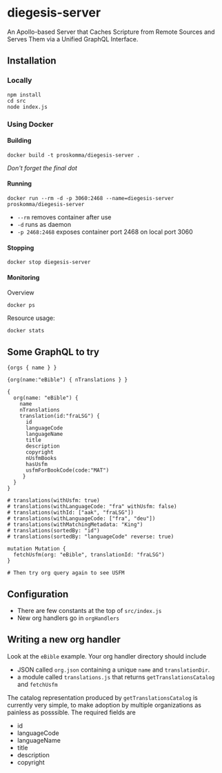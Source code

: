 # diegesis-server
An Apollo-based Server that Caches Scripture from Remote Sources and Serves Them via a Unified GraphQL Interface.

## Installation
### Locally
```
npm install
cd src
node index.js
```

### Using Docker
#### Building
```
docker build -t proskomma/diegesis-server .
```
*Don't forget the final dot*

#### Running
```
docker run --rm -d -p 3060:2468 --name=diegesis-server proskomma/diegesis-server
```

* `--rm` removes container after use
* `-d` runs as daemon
* `-p 2468:2468` exposes container port 2468 on local port 3060


#### Stopping
```
docker stop diegesis-server
```

#### Monitoring
Overview
```
docker ps
```

Resource usage: 
```
docker stats
```

## Some GraphQL to try
```
{orgs { name } }

{org(name:"eBible") { nTranslations } }

{
  org(name: "eBible") {
    name
    nTranslations
    translation(id:"fraLSG") {
      id
      languageCode
      languageName
      title
      description
      copyright
      nUsfmBooks
      hasUsfm
      usfmForBookCode(code:"MAT")
     }
  }
}

# translations(withUsfm: true)
# translations(withLanguageCode: "fra" withUsfm: false)
# translations(withId: ["aak", "fraLSG"])
# translations(withLanguageCode: ["fra", "deu"])
# translations(withMatchingMetadata: "King")
# translations(sortedBy: "id")
# translations(sortedBy: "languageCode" reverse: true)

mutation Mutation {
  fetchUsfm(org: "eBible", translationId: "fraLSG")
}

# Then try org query again to see USFM

```

## Configuration
- There are few constants at the top of `src/index.js`
- New org handlers go in `orgHandlers`

## Writing a new org handler
Look at the `eBible` example. Your org handler directory should include
- JSON called `org.json` containing a unique `name` and `translationDir`.
- a module called `translations.js` that returns `getTranslationsCatalog` and `fetchUsfm`

The catalog representation produced by `getTranslationsCatalog` is currently very simple, to make adoption by multiple organizations as painless as posssible. The required fields are
- id
- languageCode
- languageName
- title
- description
- copyright

